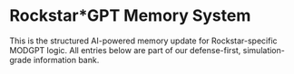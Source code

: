 # Rockstar*GPT Memory System

This is the structured AI-powered memory update for Rockstar-specific MODGPT logic. All entries below are part of our defense-first, simulation-grade information bank.

